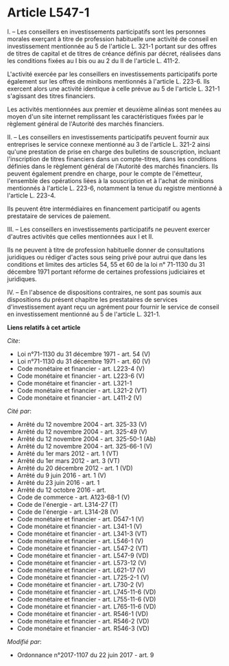 # Article L547-1

I. – Les conseillers en investissements participatifs sont les personnes morales exerçant à titre de profession habituelle
une activité de conseil en investissement mentionnée au 5 de l'article L. 321-1 portant sur des offres de titres de capital
et de titres de créance définis par décret, réalisées dans les conditions fixées au I bis ou au 2 du II de l'article L.
411-2.

L'activité exercée par les conseillers en investissements participatifs porte également sur les offres de minibons mentionnés
à l'article L. 223-6. Ils exercent alors une activité identique à celle prévue au 5 de l'article L. 321-1 s'agissant des
titres financiers.

Les activités mentionnées aux premier et deuxième alinéas sont menées au moyen d'un site internet remplissant les
caractéristiques fixées par le règlement général de l'Autorité des marchés financiers.

II. – Les conseillers en investissements participatifs peuvent fournir aux entreprises le service connexe mentionné au 3 de
l'article L. 321-2 ainsi qu'une prestation de prise en charge des bulletins de souscription, incluant l'inscription de titres
financiers dans un compte-titres, dans les conditions définies dans le règlement général de l'Autorité des marchés
financiers. Ils peuvent également prendre en charge, pour le compte de l'émetteur, l'ensemble des opérations liées à la
souscription et à l'achat de minibons mentionnés à l'article L. 223-6, notamment la tenue du registre mentionné à l'article
L. 223-4.

Ils peuvent être intermédiaires en financement participatif ou agents prestataire de services de paiement.

III. – Les conseillers en investissements participatifs ne peuvent exercer d'autres activités que celles mentionnées aux I et
II.

Ils ne peuvent à titre de profession habituelle donner de consultations juridiques ou rédiger d'actes sous seing privé pour
autrui que dans les conditions et limites des articles 54, 55 et 60 de la loi n° 71-1130 du 31 décembre 1971 portant réforme
de certaines professions judiciaires et juridiques.

IV. – En l'absence de dispositions contraires, ne sont pas soumis aux dispositions du présent chapitre les prestataires de
services d'investissement ayant reçu un agrément pour fournir le service de conseil en investissement mentionné au 5 de
l'article L. 321-1.

**Liens relatifs à cet article**

_Cite_:

  - Loi n°71-1130 du 31 décembre 1971 - art. 54 (V)
  - Loi n°71-1130 du 31 décembre 1971 - art. 60 (V)
  - Code monétaire et financier - art. L223-4 (V)
  - Code monétaire et financier - art. L223-6 (V)
  - Code monétaire et financier - art. L321-1
  - Code monétaire et financier - art. L321-2 (VT)
  - Code monétaire et financier - art. L411-2 (V)

_Cité par_:

  - Arrêté du 12 novembre 2004 - art. 325-33 (V)
  - Arrêté du 12 novembre 2004 - art. 325-49 (V)
  - Arrêté du 12 novembre 2004 - art. 325-50-1 (Ab)
  - Arrêté du 12 novembre 2004 - art. 325-66-1 (V)
  - Arrêté du 1er mars 2012 - art. 1 (VT)
  - Arrêté du 1er mars 2012 - art. 3 (VT)
  - Arrêté du 20 décembre 2012 - art. 1 (VD)
  - Arrêté du 9 juin 2016 - art. 1 (V)
  - Arrêté du 23 juin 2016 - art. 1
  - Arrêté du 12 octobre 2016 - art.
  - Code de commerce - art. A123-68-1 (V)
  - Code de l'énergie - art. L314-27 (T)
  - Code de l'énergie - art. L314-28 (V)
  - Code monétaire et financier - art. D547-1 (V)
  - Code monétaire et financier - art. L341-1 (V)
  - Code monétaire et financier - art. L341-3 (VT)
  - Code monétaire et financier - art. L546-1 (V)
  - Code monétaire et financier - art. L547-2 (VT)
  - Code monétaire et financier - art. L547-9 (VD)
  - Code monétaire et financier - art. L573-12 (V)
  - Code monétaire et financier - art. L621-17 (V)
  - Code monétaire et financier - art. L725-2-1 (V)
  - Code monétaire et financier - art. L730-2 (V)
  - Code monétaire et financier - art. L745-11-6 (VD)
  - Code monétaire et financier - art. L755-11-6 (VD)
  - Code monétaire et financier - art. L765-11-6 (VD)
  - Code monétaire et financier - art. R546-1 (VD)
  - Code monétaire et financier - art. R546-2 (VD)
  - Code monétaire et financier - art. R546-3 (VD)

_Modifié par_:

  - Ordonnance n°2017-1107 du 22 juin 2017 - art. 9
